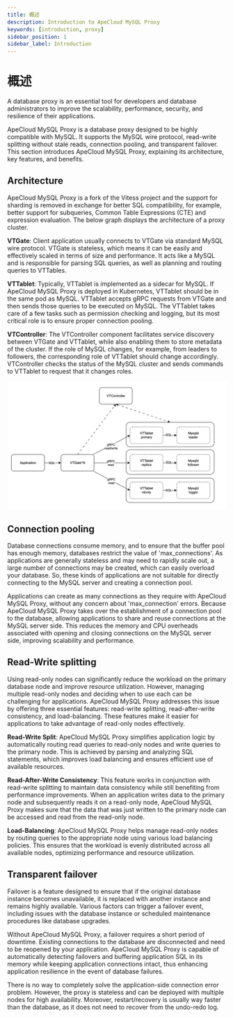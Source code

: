 ```yaml
---
title: 概述
description: Introduction to ApeCloud MySQL Proxy
keywords: [introduction, proxy]
sidebar_position: 1
sidebar_label: Introduction
---
```


# 概述

A database proxy is an essential tool for developers and database administrators to improve the scalability, performance, security, and resilience of their applications.

ApeCloud MySQL Proxy is a database proxy designed to be highly compatible with MySQL. It supports the MySQL wire protocol, read-write splitting without stale reads, connection pooling, and transparent failover. This section introduces ApeCloud MySQL Proxy, explaining its architecture, key features, and benefits.

## Architecture

ApeCloud MySQL Proxy is a fork of the Vitess project and the support for sharding is removed in exchange for better SQL compatibility, for example, better support for subqueries, Common Table Expressions (CTE) and expression evaluation. The below graph displays the architecture of a proxy cluster.

**VTGate**: Client application usually connects to VTGate via standard MySQL wire protocol. VTGate is stateless, which means it can be easily and effectively scaled in terms of size and performance. It acts like a MySQL and is responsible for parsing SQL queries, as well as planning and routing queries to VTTables.

**VTTablet**: Typically, VTTablet is implemented as a sidecar for MySQL. If ApeCloud MySQL Proxy is deployed in Kubernetes, VTTablet should be in the same pod as MySQL. VTTablet accepts gRPC requests from VTGate and then sends those queries to be executed on MySQL. The VTTablet takes care of a few tasks such as permission checking and logging, but its most critical role is to ensure proper connection pooling.

**VTController**: The VTController component facilitates service discovery between VTGate and VTTablet, while also enabling them to store metadata of the cluster. If the role of MySQL changes, for example, from leaders to followers, the corresponding role of VTTablet should change accordingly. VTController checks the status of the MySQL cluster and sends commands to VTTablet to request that it changes roles.

![ApeCloud MySQL Proxy architecture](./../../../img/proxy-architecture.png)

## Connection pooling

Database connections consume memory, and to ensure that the buffer pool has enough memory, databases restrict the value of 'max_connections'. As applications are generally stateless and may need to rapidly scale out, a large number of connections may be created, which can easily overload your database. So, these kinds of applications are not suitable for directly connecting to the MySQL server and creating a connection pool.

Applications can create as many connections as they require with ApeCloud MySQL Proxy, without any concern about 'max_connection' errors. Because ApeCloud MySQL Proxy takes over the establishment of a connection pool to the database, allowing applications to share and reuse connections at the MySQL server side. This reduces the memory and CPU overheads associated with opening and closing connections on the MySQL server side, improving scalability and performance.

## Read-Write splitting

Using read-only nodes can significantly reduce the workload on the primary database node and improve resource utilization. However, managing multiple read-only nodes and deciding when to use each can be challenging for applications. ApeCloud MySQL Proxy addresses this issue by offering three essential features: read-write splitting, read-after-write consistency, and load-balancing. These features make it easier for applications to take advantage of read-only nodes effectively.

**Read-Write Split**: ApeCloud MySQL Proxy simplifies application logic by automatically routing read queries to read-only nodes and write queries to the primary node. This is achieved by parsing and analyzing SQL statements, which improves load balancing and ensures efficient use of available resources.

**Read-After-Write Consistency**: This feature works in conjunction with read-write splitting to maintain data consistency while still benefiting from performance improvements. When an application writes data to the primary node and subsequently reads it on a read-only node, ApeCloud MySQL Proxy makes sure that the data that was just written to the primary node can be accessed and read from the read-only node.

**Load-Balancing**: ApeCloud MySQL Proxy helps manage read-only nodes by routing queries to the appropriate node using various load balancing policies. This ensures that the workload is evenly distributed across all available nodes, optimizing performance and resource utilization.

## Transparent failover

Failover is a feature designed to ensure that if the original database instance becomes unavailable, it is replaced with another instance and remains highly available. Various factors can trigger a failover event, including issues with the database instance or scheduled maintenance procedures like database upgrades.

Without ApeCloud MySQL Proxy, a failover requires a short period of downtime. Existing connections to the database are disconnected and need to be reopened by your application. ApeCloud MySQL Proxy is capable of automatically detecting failovers and buffering application SQL in its memory while keeping application connections intact, thus enhancing application resilience in the event of database failures.

There is no way to completely solve the application-side connection error problem. However, the proxy is stateless and can be deployed with multiple nodes for high availability. Moreover, restart/recovery is usually way faster than the database, as it does not need to recover from the undo-redo log.
